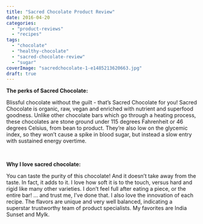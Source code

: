 ```yaml
---
title: "Sacred Chocolate Product Review"
date: 2016-04-20
categories: 
  - "product-reviews"
  - "recipes"
tags: 
  - "chocolate"
  - "healthy-chocolate"
  - "sacred-chocolate-review"
  - "sugar"
coverImage: "sacredchocolate-1-e1485213620663.jpg"
draft: true
---
```


**The perks of Sacred Chocolate:**

Blissful chocolate without the guilt - that’s Sacred Chocolate for you! Sacred Chocolate is organic, raw, vegan and enriched with nutrient and superfood goodness. Unlike other chocolate bars which go through a heating process, these chocolates are stone ground under 115 degrees Fahrenheit or 46 degrees Celsius, from bean to product. They’re also low on the glycemic index, so they won’t cause a spike in blood sugar, but instead a slow entry with sustained energy overtime.

 

**Why I love sacred chocolate:**

You can taste the purity of this chocolate! And it doesn’t take away from the taste. In fact, it adds to it. I love how soft it is to the touch, versus hard and rigid like many other varieties. I don’t feel full after eating a piece, or the entire bar! … and trust me, I’ve done that. I also love the innovation of each recipe. The flavors are unique and very well balanced, indicating a superstar trustworthy team of product specialists. My favorites are India Sunset and Mylk.
